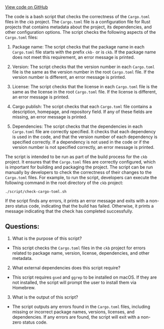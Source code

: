 [View code on GitHub](https://github.com/nervosnetwork/ckb/devtools/ci/check-cargotoml.sh)

The code is a bash script that checks the correctness of the `Cargo.toml` files in the `ckb` project. The `Cargo.toml` file is a configuration file for Rust projects that contains metadata about the project, its dependencies, and other configuration options. The script checks the following aspects of the `Cargo.toml` files:

1. Package name: The script checks that the package name in each `Cargo.toml` file starts with the prefix `ckb-` or is `ckb`. If the package name does not meet this requirement, an error message is printed.

2. Version: The script checks that the version number in each `Cargo.toml` file is the same as the version number in the root `Cargo.toml` file. If the version number is different, an error message is printed.

3. License: The script checks that the license in each `Cargo.toml` file is the same as the license in the root `Cargo.toml` file. If the license is different, an error message is printed.

4. Cargo publish: The script checks that each `Cargo.toml` file contains a description, homepage, and repository field. If any of these fields are missing, an error message is printed.

5. Dependencies: The script checks that the dependencies in each `Cargo.toml` file are correctly specified. It checks that each dependency is used in the code, and that the version number of each dependency is specified correctly. If a dependency is not used in the code or if the version number is not specified correctly, an error message is printed.

The script is intended to be run as part of the build process for the `ckb` project. It ensures that the `Cargo.toml` files are correctly configured, which is important for building and packaging the project. The script can be run manually by developers to check the correctness of their changes to the `Cargo.toml` files. For example, to run the script, developers can execute the following command in the root directory of the `ckb` project:

```
./script/check-cargo-toml.sh
```

If the script finds any errors, it prints an error message and exits with a non-zero status code, indicating that the build has failed. Otherwise, it prints a message indicating that the check has completed successfully.
## Questions: 
 1. What is the purpose of this script?
- This script checks the `Cargo.toml` files in the `ckb` project for errors related to package name, version, license, dependencies, and other metadata.

2. What external dependencies does this script require?
- This script requires `gsed` and `ggrep` to be installed on macOS. If they are not installed, the script will prompt the user to install them via Homebrew.

3. What is the output of this script?
- The script outputs any errors found in the `Cargo.toml` files, including missing or incorrect package names, versions, licenses, and dependencies. If any errors are found, the script will exit with a non-zero status code.